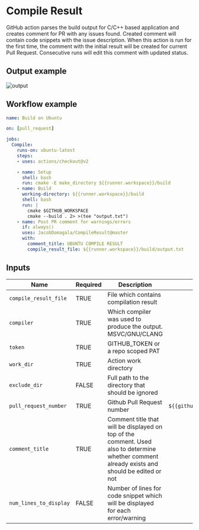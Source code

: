 # Compile Result

GitHub action parses the build output for C/C++ based application and creates comment for PR with any issues found. Created comment will contain code snippets with the issue description. When this action is run for the first time, the comment with the initial result will be created for current Pull Request. Consecutive runs will edit this comment with updated status.

## Output example
![output](https://github.com/JacobDomagala/CompileResult/wiki/example_output.png)

## Workflow example

```yml
name: Build on Ubuntu

on: [pull_request]

jobs:
  Compile:
    runs-on: ubuntu-latest
    steps:
    - uses: actions/checkout@v2

    - name: Setup
      shell: bash
      run: cmake -E make_directory ${{runner.workspace}}/build
    - name: Build
      working-directory: ${{runner.workspace}}/build
      shell: bash
      run: |
        cmake $GITHUB_WORKSPACE
        cmake --build . 2> >(tee "output.txt")
    - name: Post PR comment for warnings/errors
      if: always()
      uses: JacobDomagala/CompileResult@master
      with:
        comment_title: UBUNTU COMPILE RESULT
        compile_result_file: ${{runner.workspace}}/build/output.txt
```

## Inputs

| Name                    |Required| Description                        | Default value |
|-------------------------|--------|------------------------------------|:---------------:|
| `compile_result_file`   | TRUE   | File which contains compilation result | `empty` |
| `compiler`              | TRUE   | Which compiler was used to produce the output. MSVC/GNU/CLANG | `GNU` |
| `token`                 | TRUE   | GITHUB_TOKEN or a repo scoped PAT | `${{github.token}}` |
| `work_dir`              | TRUE   | Action work directory | `${{github.workspace}}` |
| `exclude_dir`           | FALSE  | Full path to the directory that should be ignored | `<empty>` |
| `pull_request_number`   | TRUE   | Github Pull Request number | `${{github.event.pull_request.number}}` |
| `comment_title`         | TRUE   | Comment title that will be displayed on top of the comment. Used also to determine whether comment already exists and should be edited or not | `COMPILE RESULT` |
| `num_lines_to_display`  | FALSE  |Number of lines for code snippet which will be displayed for each error/warning | `5` |



